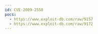 ```yaml
---
id: CVE-2009-2550
pocs:
  - https://www.exploit-db.com/raw/9157
  - https://www.exploit-db.com/raw/9172
---
```

